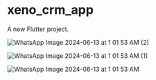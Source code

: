 # xeno_crm_app

A new Flutter project.


![WhatsApp Image 2024-06-13 at 1 01 53 AM (2)](https://github.com/Manvi-Chaudhary/xeno_crm_app/assets/102468013/cd42df49-2047-4e2f-a587-7ab92e70083f)


![WhatsApp Image 2024-06-13 at 1 01 53 AM (1)](https://github.com/Manvi-Chaudhary/xeno_crm_app/assets/102468013/2e5c5d71-c9c2-4b78-ba76-d574d8a429e7)


![WhatsApp Image 2024-06-13 at 1 01 53 AM](https://github.com/Manvi-Chaudhary/xeno_crm_app/assets/102468013/a106e9c9-425b-4501-8171-92cc05473fcf)
